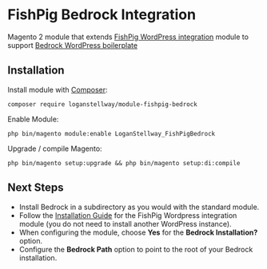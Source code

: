 # FishPig Bedrock Integration

Magento 2 module that extends [FishPig WordPress integration](https://github.com/bentideswell/magento2-wordpress-integration/) module to support [Bedrock WordPress boilerplate](https://roots.io/bedrock/)

## Installation

Install module with [Composer](https://getcomposer.org/):
```
composer require loganstellway/module-fishpig-bedrock
```

Enable Module:
```
php bin/magento module:enable LoganStellway_FishPigBedrock
```

Upgrade / compile Magento:
```
php bin/magento setup:upgrade && php bin/magento setup:di:compile
```

## Next Steps

  - Install Bedrock in a subdirectory as you would with the standard module. 
  - Follow the [Installation Guide](https://github.com/bentideswell/magento2-wordpress-integration/) for the FishPig Wordpress integration module (you do not need to install another WordPress instance).
  - When configuring the module, choose **Yes** for the **Bedrock Installation?** option. 
  - Configure the **Bedrock Path** option to point to the root of your Bedrock installation.
